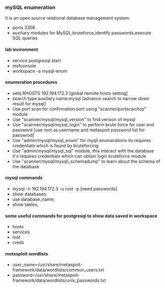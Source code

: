 ### mySQL enumeration
It is an open source relational database management system.
- ports 3306
- auxiliary modules for MySQL,bruteforce,identify passwords,execute SQL queries
#### lab invironment
- service postgresql start
- msfconsole
- workspace -a mysql-enum
#### enumeration procedures
- setq RHOSTS 192.194.172.3 [global remote  hosts setting]
- search type:auxiliary name:mysql [advance search to narrow down result for mysql]
- Use port scan for confirmation port using "scanner/portscan/tcp" module
- Use "scanner/mysql/mysql_version" to find version of mysql
- Use "scanner/mysql/mysql_login" to perform brute force for user and password [use root as username and metaspoit password list for passwrod]
- Use "admin/mysql/mysql_enum" for myqli enumerations its requires credentials which is found by bruteforcing
- Use "admin/mysql/mysql_sql" module, this interact with the database it's requires credentials which can obtain login bruteforce module
- Use "scanner/mysql/mysqli_schemadump" to learn about the schema of the database
#### mysql commands
- mysql -h 192.194.172.3 -u root -p [need passwords]
- show databases;
- use database_name;
- show tables;
  

#### some useful commands for postgresql to show data saved in workspace
- hosts
- services
- loot
- creds
#### metasploit wordlists
- user_name=/usr/share/metaspoit-framework/data/wordlists/common_users.txt
- password=/usr/share/metaspoit-framework/data/wordlists/unix_passwords.txt

